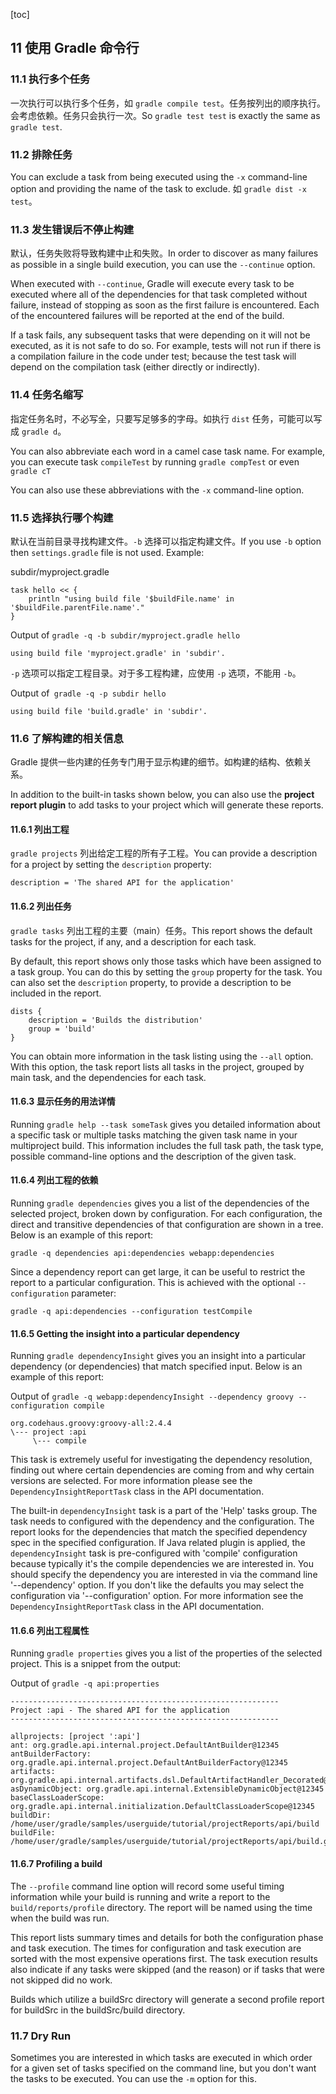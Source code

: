 [toc]

## 11 使用 Gradle 命令行

### 11.1 执行多个任务

一次执行可以执行多个任务，如 `gradle compile test`。任务按列出的顺序执行。会考虑依赖。任务只会执行一次。So `gradle test test` is exactly the same as `gradle test`.

### 11.2 排除任务

You can exclude a task from being executed using the `-x` command-line option and providing the name of the task to exclude. 如 `gradle dist -x test`。

### 11.3 发生错误后不停止构建

默认，任务失败将导致构建中止和失败。In order to discover as many failures as possible in a single build execution, you can use the `--continue` option.

When executed with `--continue`, Gradle will execute every task to be executed where all of the dependencies for that task completed without failure, instead of stopping as soon as the first failure is encountered. Each of the encountered failures will be reported at the end of the build.

If a task fails, any subsequent tasks that were depending on it will not be executed, as it is not safe to do so. For example, tests will not run if there is a compilation failure in the code under test; because the test task will depend on the compilation task (either directly or indirectly).

### 11.4 任务名缩写

指定任务名时，不必写全，只要写足够多的字母。如执行 `dist` 任务，可能可以写成 `gradle d`。

You can also abbreviate each word in a camel case task name. For example, you can execute task `compileTest` by running `gradle compTest` or even `gradle cT`

You can also use these abbreviations with the `-x` command-line option.

### 11.5 选择执行哪个构建

默认在当前目录寻找构建文件。`-b` 选择可以指定构建文件。If you use `-b` option then `settings.gradle` file is not used. Example:

subdir/myproject.gradle

```
task hello << {
    println "using build file '$buildFile.name' in '$buildFile.parentFile.name'."
}
```

Output of `gradle -q -b subdir/myproject.gradle hello`

    using build file 'myproject.gradle' in 'subdir'.

`-p` 选项可以指定工程目录。对于多工程构建，应使用 `-p` 选项，不能用 `-b`。

Output of` gradle -q -p subdir hello`

	using build file 'build.gradle' in 'subdir'.

### 11.6 了解构建的相关信息

Gradle 提供一些内建的任务专门用于显示构建的细节。如构建的结构、依赖关系。

In addition to the built-in tasks shown below, you can also use the **project report plugin** to add tasks to your project which will generate these reports.

#### 11.6.1 列出工程

`gradle projects` 列出给定工程的所有子工程。You can provide a description for a project by setting the `description` property:

```
description = 'The shared API for the application'
```

#### 11.6.2 列出任务

`gradle tasks` 列出工程的主要（main）任务。This report shows the default tasks for the project, if any, and a description for each task.

By default, this report shows only those tasks which have been assigned to a task group. You can do this by setting the `group` property for the task. You can also set the `description` property, to provide a description to be included in the report.

```
dists {
    description = 'Builds the distribution'
    group = 'build'
}
```

You can obtain more information in the task listing using the `--all` option. With this option, the task report lists all tasks in the project, grouped by main task, and the dependencies for each task.

#### 11.6.3 显示任务的用法详情

Running `gradle help --task someTask` gives you detailed information about a specific task or multiple tasks matching the given task name in your multiproject build. This information includes the full task path, the task type, possible command-line options and the description of the given task.

#### 11.6.4 列出工程的依赖

Running `gradle dependencies` gives you a list of the dependencies of the selected project, broken down by configuration. For each configuration, the direct and transitive dependencies of that configuration are shown in a tree. Below is an example of this report:

```
gradle -q dependencies api:dependencies webapp:dependencies
```

Since a dependency report can get large, it can be useful to restrict the report to a particular configuration. This is achieved with the optional `--configuration` parameter:

```
gradle -q api:dependencies --configuration testCompile
```

#### 11.6.5 Getting the insight into a particular dependency

Running `gradle dependencyInsight` gives you an insight into a particular dependency (or dependencies) that match specified input. Below is an example of this report:

Output of `gradle -q webapp:dependencyInsight --dependency groovy --configuration compile`

    org.codehaus.groovy:groovy-all:2.4.4
    \--- project :api
         \--- compile

This task is extremely useful for investigating the dependency resolution, finding out where certain dependencies are coming from and why certain versions are selected. For more information please see the `DependencyInsightReportTask` class in the API documentation.

The built-in `dependencyInsight` task is a part of the 'Help' tasks group. The task needs to configured with the dependency and the configuration. The report looks for the dependencies that match the specified dependency spec in the specified configuration. If Java related plugin is applied, the `dependencyInsight` task is pre-configured with 'compile' configuration because typically it's the compile dependencies we are interested in. You should specify the dependency you are interested in via the command line '--dependency' option. If you don't like the defaults you may select the configuration via '--configuration' option. For more information see the `DependencyInsightReportTask` class in the API documentation.

#### 11.6.6 列出工程属性

Running `gradle properties` gives you a list of the properties of the selected project. This is a snippet from the output:

Output of `gradle -q api:properties`

    ------------------------------------------------------------
    Project :api - The shared API for the application
    ------------------------------------------------------------

    allprojects: [project ':api']
    ant: org.gradle.api.internal.project.DefaultAntBuilder@12345
    antBuilderFactory: org.gradle.api.internal.project.DefaultAntBuilderFactory@12345
    artifacts: org.gradle.api.internal.artifacts.dsl.DefaultArtifactHandler_Decorated@12345
    asDynamicObject: org.gradle.api.internal.ExtensibleDynamicObject@12345
    baseClassLoaderScope: org.gradle.api.internal.initialization.DefaultClassLoaderScope@12345
    buildDir: /home/user/gradle/samples/userguide/tutorial/projectReports/api/build
    buildFile: /home/user/gradle/samples/userguide/tutorial/projectReports/api/build.gradle

#### 11.6.7 Profiling a build

The `--profile` command line option will record some useful timing information while your build is running and write a report to the `build/reports/profile` directory. The report will be named using the time when the build was run.

This report lists summary times and details for both the configuration phase and task execution. The times for configuration and task execution are sorted with the most expensive operations first. The task execution results also indicate if any tasks were skipped (and the reason) or if tasks that were not skipped did no work.

Builds which utilize a buildSrc directory will generate a second profile report for buildSrc in the buildSrc/build directory.

### 11.7 Dry Run

Sometimes you are interested in which tasks are executed in which order for a given set of tasks specified on the command line, but you don't want the tasks to be executed. You can use the `-m` option for this.

